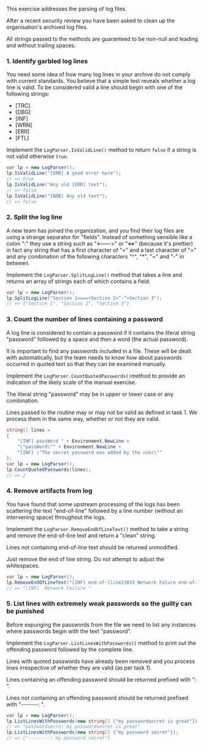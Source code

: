 This exercise addresses the parsing of log files.

After a recent security review you have been asked to clean up the organisation's archived log files.

All strings passed to the methods are guaranteed to be non-null and leading and without trailing spaces.

### 1. Identify garbled log lines

You need some idea of how many log lines in your archive do not comply with current standards. You believe that a simple test reveals whether a log line is valid. To be considered valid a line should begin with one of the following strings:

- [TRC]
- [DBG]
- [INF]
- [WRN]
- [ERR]
- [FTL]

Implement the `LogParser.IsValidLine()` method to return `false` if a string is not valid otherwise `true`.

```csharp
var lp = new LogParser();
lp.IsValidLine("[ERR] A good error here");
// => true
lp.IsValidLine("Any old [ERR] text");
// => false
lp.IsValidLine("[BOB] Any old text");
// => false
```

### 2. Split the log line

A new team has joined the organization, and you find their log files are using a strange separator for "fields". Instead of something sensible like a colon ":" they use a string such as "<--->" or "<=>" (because it's prettier) in fact any string that has a first character of "<" and a last character of ">" and any combination of the following characters "^", "\*", "=" and "-" in between.

Implement the `LogParser.SplitLogLine()` method that takes a line and returns an array of strings each of which contains a field.

```csharp
var lp = new LogParser();
lp.SplitLogLine("Section 1<===>Section 2<^-^>Section 3");
// => {"Section 1", "Section 2", "Section 3"}
```

### 3. Count the number of lines containing a password

A log line is considered to contain a password if it contains the literal string "password" followed by a space and then a word (the actual password).

It is important to find any passwords included in a file. These will be dealt with automatically, but the team needs to know how about passwords occurred in quoted text so that they can be examined manually.

Implement the `LogParser.CountQuotedPasswords()`method to provide an indication of the likely scale of the manual exercise.

The literal string "password" may be in upper or lower case or any combination.

Lines passed to the routine may or may not be valid as defined in task 1. We process them in the same way, whether or not they are valid.

```csharp
string[] lines =
{
    "[INF] passWord " + Environment.NewLine +
    "\"passWord\"" + Environment.NewLine +
    "[INF] \"The secret password was added by the user\""
};
var lp = new LogParser();
lp.CountQuotedPasswords(lines);
// => 2
```

### 4. Remove artifacts from log

You have found that some upstream processing of the logs has been scattering the text "end-of-line" followed by a line number (without an intervening space) throughout the logs.

Implement the `LogParser.RemoveEndOfLineText()` method to take a string and remove the end-of-line text and return a "clean" string.

Lines not containing end-of-line text should be returned unmodified.

Just remove the end of line string. Do not attempt to adjust the whitespaces.

```csharp
var lp = new LogParser();
lp.RemoveEndOfLineText("[INF] end-of-lline23033 Network Falure end-of-line27");
// => "[INF]  Network Failure "
```

### 5. List lines with extremely weak passwords so the guilty can be punished

Before expunging the passwords from the file we need to list any instances where passwords begin with the text "password".

Implement the `LogParser.ListLinesWithPasswords()` method to print out the offending password followed by the complete line.

Lines with quoted passwords have already been removed and you process lines irrespective of whether they are valid (as per task 1).

Lines containing an offending password should be returned prefixed with "<password>: ".

Lines not containing an offending password should be returned prefixed with "-------: ".

```csharp
var lp = new LogParser();
lp.ListLinesWithPasswords(new string[] {"my passwordsecret is great"});
// => "passwordsecre: my passwordsecret is great"
lp.ListLinesWithPasswords(new string[] {"my password secret"});
// => {"--------: my password secret"}

```
